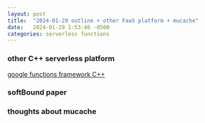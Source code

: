```yaml
---
layout: post
title:  "2024-01-29 outline + other FaaS platform + mucache"
date:   2024-01-29 1:53:46 -0500
categories: serverless functions
---
```


### other C++ serverless platform
[google functions framework C++](https://github.com/GoogleCloudPlatform/functions-framework-cpp)

### softBound paper

### thoughts about mucache
